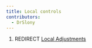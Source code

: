```yaml
---
title: Local controls
contributors:
  - DrSlony
---
```


1.  REDIRECT [Local Adjustments](Local_Adjustments.md)
